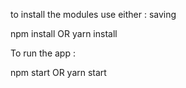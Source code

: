 to install the modules use either :
saving

npm install OR 
yarn install

To run the app :

npm start OR 
yarn start
